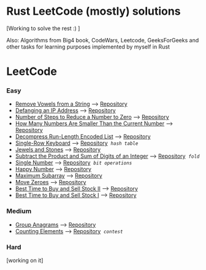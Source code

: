 # Rust LeetCode (mostly) solutions 
[Working to solve the rest :) ]

Also: Algorithms from Big4 book, CodeWars, Leetcode, GeeksForGeeks and other tasks for learning purposes implemented by myself in Rust

# LeetCode
### Easy
* [Remove Vowels from a String](https://leetcode.com/problems/remove-vowels-from-a-string) --> [Repository](LeetCode/Easy/src/)
* [Defanging an IP Address](https://leetcode.com/problems/defanging-an-ip-address) --> [Repository](LeetCode/Easy/src/defanging_an_ip_address.rs)
* [Number of Steps to Reduce a Number to Zero](https://leetcode.com/problems/remove-vowels-from-a-string) --> [Repository](LeetCode/Easy/src/number_of_steps.rs)
* [How Many Numbers Are Smaller Than the Current Number](https://leetcode.com/problems/how-many-numbers-are-smaller-than-the-current-number) --> [Repository](LeetCode/Easy/src/how_many_numbers_are_smaller.rs)
* [Decompress Run-Length Encoded List](https://leetcode.com/problems/decompress-run-length-encoded-list) --> [Repository](LeetCode/Easy/src/decompress_run_length_encoded_list.rs)
* [Single-Row Keyboard](https://leetcode.com/problems/single-row-keyboard) --> [Repository](LeetCode/Easy/src/single_row_keyboard.rs)&nbsp;&nbsp;*`hash table`*
* [Jewels and Stones](https://leetcode.com/problems/jewels-and-stones) --> [Repository](LeetCode/Easy/src/num_jewels_in_stones.rs)
* [Subtract the Product and Sum of Digits of an Integer](https://leetcode.com/problems/subtract-the-product-and-sum-of-digits-of-an-integer) --> [Repository](LeetCode/Easy/src/subtract_the_product_and_sum_of_digits_of_an_integer.rs)&nbsp;&nbsp;*`fold`*
* [Single Number](https://leetcode.com/problems/single-number/) --> [Repository](LeetCode/Easy/src/single_number.rs)&nbsp;&nbsp;*`bit operations`*
* [Happy Number](https://leetcode.com/problems/happy-number/) --> [Repository](LeetCode/Easy/src/happy_number.rs)
* [Maximum Subarray](https://leetcode.com/problems/maximum-subarray/) --> [Repository](LeetCode/Easy/src/maximum_subarray.rs)
* [Move Zeroes](https://leetcode.com/problems/move-zeroes/) --> [Repository](LeetCode/Easy/src/move_zeros.rs)
* [Best Time to Buy and Sell Stock II](https://leetcode.com/problems/best-time-to-buy-and-sell-stock-ii/) --> [Repository](LeetCode/Easy/src/best_time_to_buy_and_sell_stock_2.rs)
* [Best Time to Buy and Sell Stock I](https://leetcode.com/problems/best-time-to-buy-and-sell-stock/) --> [Repository](LeetCode/Easy/src/best_time_to_buy_and_sell_stock.rs)


	
### Medium
* [Group Anagrams](https://leetcode.com/problems/group-anagrams/) --> [Repository](LeetCode/Medium/src/group_anagrams.rs)
* [Counting Elements](https://leetcode.com/explore/challenge/card/30-day-leetcoding-challenge/528/week-1/3289/) --> [Repository](LeetCode/Medium/src/counting_elements.rs)&nbsp;&nbsp;*`contest`*

### Hard
[working on it]